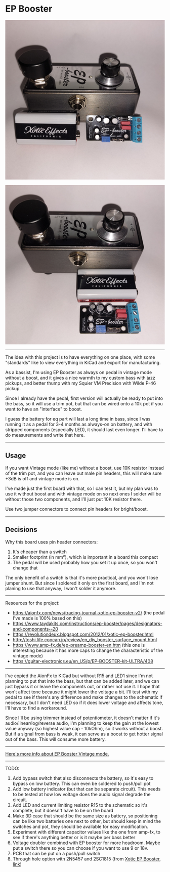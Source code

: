 # EP Booster

![v1.0.0 image](img1_v1_0_0.jpg)

![v1.0.0 image](img2_v1_0_0.jpg)

---

The idea with this project is to have everything on one place, with some "standards" like to view everything in KiCad
and export for manufacturing.

As a bassist, I'm using EP Booster as always on pedal in vintage mode without a boost, and it gives a nice warmth to my
custom bass with jazz pickups, and better thump with my Squier VM Precision with Wilde P-46 pickup.

Since I already have the pedal, first version will actually be ready to put into the bass, so it will use a trim pot,
but that can be wired onto a 10k pot if you want to have an "interface" to boost.

I guess the battery for eq part will last a long time in bass, since I was running it as a pedal for 3-4 months as
always-on on battery, and with stripped components (especially LED), it should last even longer. I'll have to do
measurements and write that here.

---

## Usage

If you want Vintage mode (like me) without a boost, use 10K resistor instead of the trim pot, and you can leave out male
pin headers, this will make sure +3dB is off and vintage mode is on.

I've made just the first board with that, so I can test it, but my plan was to use it without boost and with vintage
mode on so next ones I solder will be without those two components, and I'll just put 10K resistor there.

Use two jumper connectors to connect pin headers for bright/boost.

---

## Decisions

Why this board uses pin header connectors:

1. It's cheaper than a switch
2. Smaller footprint (in mm²), which is important in a board this compact
3. The pedal will be used probably how you set it up once, so you won't change that

The only benefit of a switch is that it's more practical, and you won't lose jumper shunt. But since I soldered it only
on the first board, and I'm not planing to use that anyway, I won't solder it anymore.

---

Resources for the project:

- https://aionfx.com/news/tracing-journal-xotic-ep-booster-v2/ (the pedal I've made is 100% based on this)
- https://www.taydakits.com/instructions/ep-booster/pages/designators-and-components--20
- https://revolutiondeux.blogspot.com/2012/01/xotic-ep-booster.html
- http://toshi.life.coocan.jp/review/en_diy_booster_surface_mount.html
- https://www.amp-fx.de/ep-preamp-booster-en.htm (this one is interesting because it has more caps to change the
  characteristic of the vintage mode)
- https://guitar-electronics.eu/en_US/p/EP-BOOSTER-kit-ULTRA/408

---

I've copied the AionFx to KiCad but without R15 and LED1 since I'm not planning to put that into the bass, but that
can be added later, and we can just bypass it or leave the components out, or rather not use it. I hope that won't
affect tone because it might lower the voltage a bit. I'll test with my pedal to see if there's any difference and make
changes to the schematic if necessary, but I don't need LED so if it does lower voltage and affects tone, I'll have to
find a workaround.

Since I'll be using trimmer instead of potentiometer, it doesn't matter if it's audio/linear/log/reverse audio, I'm
planning to keep the gain at the lowest value anyway (so highest value cap - 10kOhm), so it works without a boost. But
if a signal from bass is weak, it can serve as a boost to get hotter signal out of the bass. This will consume more 
battery.

---

[Here's more info about EP Booster Vintage mode.](ep_booster_info.md)

---

TODO:

1. Add bypass switch that also disconnects the battery, so it's easy to bypass on low battery. This can even be soldered
   to push/pull pot
2. Add low battery indicator (but that can be separate circuit). This needs to be tested at how low voltage does the
   audio signal degrade the circuit.
3. Add LED and current limiting resistor R15 to the schematic so it's complete, but it doesn't have to be on the board
4. Make 3D case that should be the same size as battery, so positioning can be like two batteries one next to other, but
   should keep in mind the switches and pot, they should be available for easy modification.
5. Experiment with different capacitor values like the one from amp-fx, to see if there's anything better or is it maybe
   per bass better
6. Voltage doubler combined with EP booster for more headroom. Maybe put a switch there so you can choose if you want to
   use 9 or 18v.
7. PCB that can be put on a push/pull switch
8. Through hole option with 2N5457 and 2SC1815 (from [Xotic EP Booster](Xotic%20EP%20Booster.png),
   [link](https://tagboardeffects.blogspot.com/2012/02/xotic-ep-booster-briggs-modded.html))